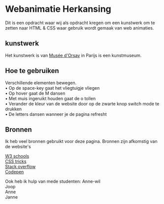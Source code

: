 # Webanimatie Herkansing

Dit is een opdracht waar wij als opdracht kregen om een kunstwerk om te zetten naar HTML & CSS waar gebruik wordt gemaak van web animaties.

## kunstwerk
Het kunstwerk is van [Musée d'Orsay](https://www.musee-orsay.fr/en/home.html) in Parijs is een kunstmuseum. 

## Hoe te gebruiken
Verschillende elementen bewegen. <br>
• Op de space-key gaat het vliegtuigje vliegen <br>
• Op hover gaat de M dansen <br>
• Met muis ingeruikt houden gaat de o tollen <br>
• Verander de kleur van de website door op de zwarte knop switch mode te drukken <br>
• De letters dansen wanneer je de pagina refresht <br>

## Bronnen
Ik heb veel bronnen gebruikt voor deze pagina.
Bronnen zijn afkomstig van de website's 

[W3 schools](https://www.w3schools.com) <br>
[CSS tricks](https://css-tricks.com/) <br>
[Stack overflow](https://stackoverflow.com) <br>
[Codepen](https://codepen.io) <br>

Ook heb ik hulp van mede studenten:
Anne-wil <br>
Joop <br>
Anne <br>
Janne <br>

